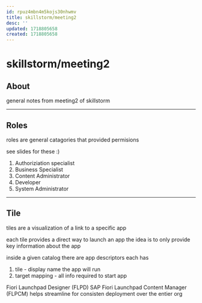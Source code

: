 ```yaml
---
id: rpuz4mbn4m5kojs30nhwmv
title: skillstorm/meeting2
desc: ''
updated: 1718805658
created: 1718805658
---
```

# skillstorm/meeting2

## About

general notes from meeting2 of skillstorm

---

## Roles

roles are general catagories that provided permisions

see slides for these :)

1. Authoriziation specialist
2. Business Specialist
3. Content Administrator
4. Developer
5. System Administrator

---

## Tile

tiles are a visualization of a link to a specific app

each tile provides a direct way to launch an app
the idea is to only provide key information about the app

inside a given catalog there are app descriptors
each has 

1. tile - display name the app will run
2. target mapping - all info required to start app

Fiori Launchpad Designer (FLPD)
SAP Fiori Launchpad Content Manager (FLPCM)
    helps streamline for consisten deployment over the entier org


